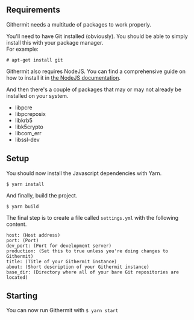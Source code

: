 ## Requirements

Githermit needs a multitude of packages to work properly.

You'll need to have Git installed (obviously). You should be able to simply install this with your package manager.<br>
For example:

`# apt-get install git`

Githermit also requires NodeJS. You can find a comprehensive guide on how to install it in [the NodeJS documentation](https://nodejs.dev/download/package-manager/).

And then there's a couple of packages that may or may not already be installed on your system.
- libpcre
- libpcreposix
- libkrb5
- libk5crypto
- libcom_err
- libssl-dev

## Setup

You should now install the Javascript dependencies with Yarn.

`$ yarn install`

And finally, build the project.

`$ yarn build`

The final step is to create a file called `settings.yml` with the following content.
```
host: (Host address)
port: (Port)
dev_port: (Port for development server)
production: (Set this to true unless you're doing changes to Githermit)
title: (Title of your Githermit instance)
about: (Short description of your Githermit instance)
base_dir: (Directory where all of your bare Git repositories are located)
```

## Starting
You can now run Githermit with
`$ yarn start`